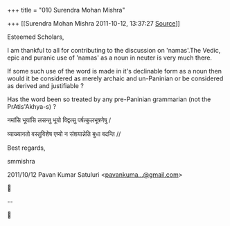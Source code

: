 +++
title = "010 Surendra Mohan Mishra"

+++
[[Surendra Mohan Mishra	2011-10-12, 13:37:27 [Source](https://groups.google.com/g/bvparishat/c/UC26MXApsE4)]]



Esteemed Scholars,

I am thankful to all for contributing to the discussion on 'namas'.The Vedic, epic and puranic use of 'namas' as a noun in neuter is very much there.

If some such use of the word is made in it's declinable form as a noun then would it be considered as merely archaic and un-Paninian or be considered as derived and justifiable ?

Has the word been so treated by any pre-Paninian grammarian (not the PrAtis'Akhya-s) ?

  

नमांसि भूयांसि लसन्तु भूयो विद्वत्सु पर्षत्कुलभूषणेषु /

व्याख्यानतो वस्तुविशेष एष्यो न संशयान्नेति बुधा वदन्ति //

Best regards,

smmishra

  

  
  

2011/10/12 Pavan Kumar Satuluri \<[pavankuma...@gmail.com]()\>



  
  

  

--  



